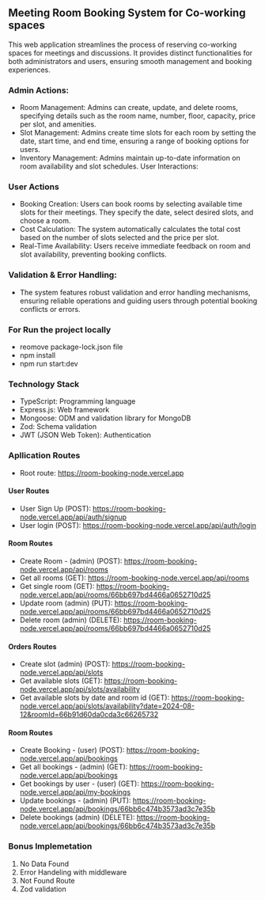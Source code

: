 ## Meeting Room Booking System for Co-working spaces

This web application streamlines the process of reserving co-working spaces for meetings and discussions. It provides distinct functionalities for both administrators and users, ensuring smooth management and booking experiences.

### Admin Actions:

-   Room Management: Admins can create, update, and delete rooms, specifying details such as the room name, number, floor, capacity, price per slot, and amenities.
-   Slot Management: Admins create time slots for each room by setting the date, start time, and end time, ensuring a range of booking options for users.
-   Inventory Management: Admins maintain up-to-date information on room availability and slot schedules.
    User Interactions:

### User Actions

-   Booking Creation: Users can book rooms by selecting available time slots for their meetings. They specify the date, select desired slots, and choose a room.
-   Cost Calculation: The system automatically calculates the total cost based on the number of slots selected and the price per slot.
-   Real-Time Availability: Users receive immediate feedback on room and slot availability, preventing booking conflicts.

### Validation & Error Handling:

-   The system features robust validation and error handling mechanisms, ensuring reliable operations and guiding users through potential booking conflicts or errors.

### For Run the project locally

-   reomove package-lock.json file
-   npm install
-   npm run start:dev

### Technology Stack

-   TypeScript: Programming language
-   Express.js: Web framework
-   Mongoose: ODM and validation library for MongoDB
-   Zod: Schema validation
-   JWT (JSON Web Token): Authentication

### Apllication Routes

-   Root route: https://room-booking-node.vercel.app

#### User Routes

-   User Sign Up (POST): https://room-booking-node.vercel.app/api/auth/signup
-   User login (POST): https://room-booking-node.vercel.app/api/auth/login

#### Room Routes

-   Create Room - (admin) (POST): https://room-booking-node.vercel.app/api/rooms
-   Get all rooms (GET): https://room-booking-node.vercel.app/api/rooms
-   Get single room (GET): https://room-booking-node.vercel.app/api/rooms/66bb697bd4466a0652710d25
-   Update room (admin) (PUT): https://room-booking-node.vercel.app/api/rooms/66bb697bd4466a0652710d25
-   Delete room (admin) (DELETE): https://room-booking-node.vercel.app/api/rooms/66bb697bd4466a0652710d25

#### Orders Routes

-   Create slot (admin) (POST): https://room-booking-node.vercel.app/api/slots
-   Get available slots (GET): https://room-booking-node.vercel.app/api/slots/availability
-   Get available slots by date and room id (GET): https://room-booking-node.vercel.app/api/slots/availability?date=2024-08-12&roomId=66b91d60da0cda3c66265732

#### Room Routes

-   Create Booking - (user) (POST): https://room-booking-node.vercel.app/api/bookings
-   Get all bookings - (admin) (GET): https://room-booking-node.vercel.app/api/bookings
-   Get bookings by user - (user) (GET): https://room-booking-node.vercel.app/api/my-bookings
-   Update bookings - (admin) (PUT): https://room-booking-node.vercel.app/api/bookings/66bb6c474b3573ad3c7e35b
-   Delete bookings (admin) (DELETE): https://room-booking-node.vercel.app/api/bookings/66bb6c474b3573ad3c7e35b

### Bonus Implemetation

1. No Data Found
2. Error Handeling with middleware
3. Not Found Route
4. Zod validation
